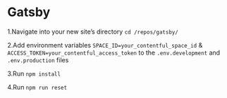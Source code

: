 # Gatsby

1.Navigate into your new site’s directory `cd /repos/gatsby/`

2.Add environment variables `SPACE_ID=your_contentful_space_id` & `ACCESS_TOKEN=your_contentful_access_token` to the `.env.development` and `.env.production` files

3.Run `npm install`

4.Run `npm run reset`
